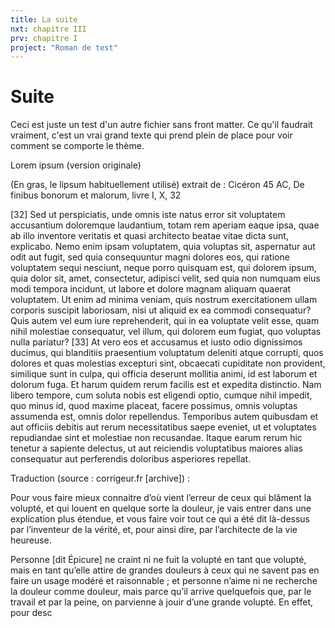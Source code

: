 ```yaml
---
title: La suite
nxt: chapitre III
prv: chapitre I
project: "Roman de test"
---
```

# Suite

Ceci est juste un test d'un autre fichier sans front matter. Ce qu'il faudrait vraiment, c'est un vrai grand texte qui prend plein de place pour voir comment se comporte le thème.

Lorem ipsum (version originale)

(En gras, le lipsum habituellement utilisé) extrait de : Cicéron 45 AC, De finibus bonorum et malorum, livre I, X, 32

[32] Sed ut perspiciatis, unde omnis iste natus error sit voluptatem accusantium doloremque laudantium, totam rem aperiam eaque ipsa, quae ab illo inventore veritatis et quasi architecto beatae vitae dicta sunt, explicabo. Nemo enim ipsam voluptatem, quia voluptas sit, aspernatur aut odit aut fugit, sed quia consequuntur magni dolores eos, qui ratione voluptatem sequi nesciunt, neque porro quisquam est, qui dolorem ipsum, quia dolor sit, amet, consectetur, adipisci velit, sed quia non numquam eius modi tempora incidunt, ut labore et dolore magnam aliquam quaerat voluptatem. Ut enim ad minima veniam, quis nostrum exercitationem ullam corporis suscipit laboriosam, nisi ut aliquid ex ea commodi consequatur? Quis autem vel eum iure reprehenderit, qui in ea voluptate velit esse, quam nihil molestiae consequatur, vel illum, qui dolorem eum fugiat, quo voluptas nulla pariatur? [33] At vero eos et accusamus et iusto odio dignissimos ducimus, qui blanditiis praesentium voluptatum deleniti atque corrupti, quos dolores et quas molestias excepturi sint, obcaecati cupiditate non provident, similique sunt in culpa, qui officia deserunt mollitia animi, id est laborum et dolorum fuga. Et harum quidem rerum facilis est et expedita distinctio. Nam libero tempore, cum soluta nobis est eligendi optio, cumque nihil impedit, quo minus id, quod maxime placeat, facere possimus, omnis voluptas assumenda est, omnis dolor repellendus. Temporibus autem quibusdam et aut officiis debitis aut rerum necessitatibus saepe eveniet, ut et voluptates repudiandae sint et molestiae non recusandae. Itaque earum rerum hic tenetur a sapiente delectus, ut aut reiciendis voluptatibus maiores alias consequatur aut perferendis doloribus asperiores repellat. 

Traduction (source : corrigeur.fr [archive]) :

Pour vous faire mieux connaitre d’où vient l’erreur de ceux qui blâment la volupté, et qui louent en quelque sorte la douleur, je vais entrer dans une explication plus étendue, et vous faire voir tout ce qui a été dit là-dessus par l’inventeur de la vérité, et, pour ainsi dire, par l’architecte de la vie heureuse.

Personne [dit Épicure] ne craint ni ne fuit la volupté en tant que volupté, mais en tant qu’elle attire de grandes douleurs à ceux qui ne savent pas en faire un usage modéré et raisonnable ; et personne n’aime ni ne recherche la douleur comme douleur, mais parce qu’il arrive quelquefois que, par le travail et par la peine, on parvienne à jouir d’une grande volupté. En effet, pour desc